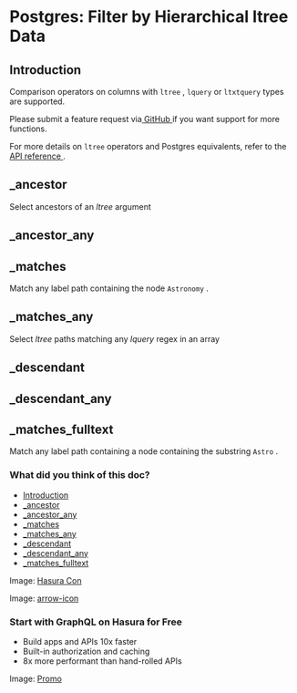 # Postgres: Filter by Hierarchical ltree Data

## Introduction​

Comparison operators on columns with `ltree` , `lquery` or `ltxtquery` types are supported.

Please submit a feature request via[ GitHub ](https://github.com/hasura/graphql-engine)if you want support for more
functions.

For more details on `ltree` operators and Postgres equivalents, refer to the[ API reference ](https://hasura.io/docs/latest/api-reference/graphql-api/query/#ltree-operators).

## _ancestor​

Select ancestors of an *ltree* argument

## _ancestor_any​

## _matches​

Match any label path containing the node `Astronomy` .

## _matches_any​

Select *ltree* paths matching any *lquery* regex in an array

## _descendant​

## _descendant_any​

## _matches_fulltext​

Match any label path containing a node containing the substring `Astro` .

### What did you think of this doc?

- [ Introduction ](https://hasura.io/docs/latest/queries/postgres/filters/ltree-operators/#introduction)
- [ _ancestor ](https://hasura.io/docs/latest/queries/postgres/filters/ltree-operators/#_ancestor)
- [ _ancestor_any ](https://hasura.io/docs/latest/queries/postgres/filters/ltree-operators/#_ancestor_any)
- [ _matches ](https://hasura.io/docs/latest/queries/postgres/filters/ltree-operators/#_matches)
- [ _matches_any ](https://hasura.io/docs/latest/queries/postgres/filters/ltree-operators/#_matches_any)
- [ _descendant ](https://hasura.io/docs/latest/queries/postgres/filters/ltree-operators/#_descendant)
- [ _descendant_any ](https://hasura.io/docs/latest/queries/postgres/filters/ltree-operators/#_descendant_any)
- [ _matches_fulltext ](https://hasura.io/docs/latest/queries/postgres/filters/ltree-operators/#_matches_fulltext)


Image: [ Hasura Con ](https://res.cloudinary.com/dh8fp23nd/image/upload/v1686154570/hasura-con-2023/has-con-light-date_r2a2ud.png)

Image: [ arrow-icon ](https://res.cloudinary.com/dh8fp23nd/image/upload/v1683723549/main-web/chevron-right_ldbi7d.png)

### Start with GraphQL on Hasura for Free

- Build apps and APIs 10x faster
- Built-in authorization and caching
- 8x more performant than hand-rolled APIs


Image: [ Promo ](https://hasura.io/docs/assets/images/hasura-free-ff60e409244e0ea12b5a3045d1a9096b.png)